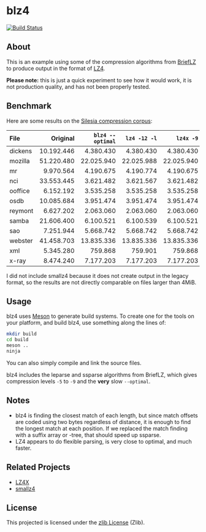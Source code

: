 
blz4
====

[![Build Status](https://dev.azure.com/jibsenorg/jibsen/_apis/build/status/jibsen.blz4?branchName=master)](https://dev.azure.com/jibsenorg/jibsen/_build/latest?definitionId=1?branchName=master)

About
-----

This is an example using some of the compression algorithms from [BriefLZ][]
to produce output in the format of [LZ4][].

**Please note:** this is just a quick experiment to see how it would work, it
is not production quality, and has not been properly tested.

[BriefLZ]: https://github.com/jibsen/brieflz
[LZ4]: https://github.com/lz4/lz4


Benchmark
---------

Here are some results on the [Silesia compression corpus][silesia]:

| File    |   Original | `blz4 --optimal` | `lz4 -12 -l` |  `lz4x -9` |
| :------ | ---------: | ---------------: | -----------: | ---------: |
| dickens | 10.192.446 |        4.380.430 |    4.380.430 |  4.380.430 |
| mozilla | 51.220.480 |       22.025.940 |   22.025.988 | 22.025.940 |
| mr      |  9.970.564 |        4.190.675 |    4.190.774 |  4.190.675 |
| nci     | 33.553.445 |        3.621.482 |    3.621.567 |  3.621.482 |
| ooffice |  6.152.192 |        3.535.258 |    3.535.258 |  3.535.258 |
| osdb    | 10.085.684 |        3.951.474 |    3.951.474 |  3.951.474 |
| reymont |  6.627.202 |        2.063.060 |    2.063.060 |  2.063.060 |
| samba   | 21.606.400 |        6.100.521 |    6.100.539 |  6.100.521 |
| sao     |  7.251.944 |        5.668.742 |    5.668.742 |  5.668.742 |
| webster | 41.458.703 |       13.835.336 |   13.835.336 | 13.835.336 |
| xml     |  5.345.280 |          759.868 |      759.901 |    759.868 |
| x-ray   |  8.474.240 |        7.177.203 |    7.177.203 |  7.177.203 |

I did not include smallz4 because it does not create output in the legacy
format, so the results are not directly comparable on files larger than
4MiB.

[silesia]: http://sun.aei.polsl.pl/~sdeor/index.php?page=silesia


Usage
-----

blz4 uses [Meson][] to generate build systems. To create one for the tools on
your platform, and build blz4, use something along the lines of:

~~~sh
mkdir build
cd build
meson ..
ninja
~~~

You can also simply compile and link the source files.

blz4 includes the leparse and ssparse algorithms from BriefLZ, which gives
compression levels `-5` to `-9` and the **very** slow `--optimal`.

[Meson]: https://mesonbuild.com/


Notes
-----

  - blz4 is finding the closest match of each length, but since match offsets
    are coded using two bytes regardless of distance, it is enough to find the
    longest match at each position. If we replaced the match finding with a
    suffix array or -tree, that should speed up ssparse.
  - LZ4 appears to do flexible parsing, is very close to optimal, and much
    faster.


Related Projects
----------------

  - [LZ4X](https://github.com/encode84/lz4x)
  - [smallz4](https://create.stephan-brumme.com/smallz4/)


License
-------

This projected is licensed under the [zlib License](LICENSE) (Zlib).
